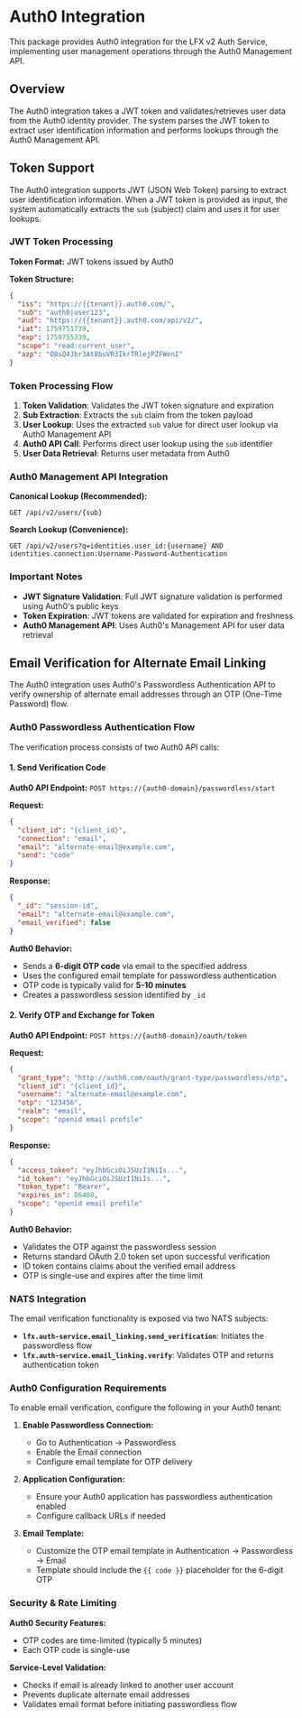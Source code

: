# Auth0 Integration

This package provides Auth0 integration for the LFX v2 Auth Service, implementing user management operations through the Auth0 Management API.

## Overview

The Auth0 integration takes a JWT token and validates/retrieves user data from the Auth0 identity provider. The system parses the JWT token to extract user identification information and performs lookups through the Auth0 Management API.

## Token Support

The Auth0 integration supports JWT (JSON Web Token) parsing to extract user identification information. When a JWT token is provided as input, the system automatically extracts the `sub` (subject) claim and uses it for user lookups.

### JWT Token Processing

**Token Format:** JWT tokens issued by Auth0

**Token Structure:**
```json
{
  "iss": "https://{{tenant}}.auth0.com/",
  "sub": "auth0|user123",
  "aud": "https://{{tenant}}.auth0.com/api/v2/",
  "iat": 1759751739,
  "exp": 1759755339,
  "scope": "read:current_user",
  "azp": "O8sQ4Jbr3At8buVR3IkrTRlejPZFWenI"
}
```

### Token Processing Flow

1. **Token Validation**: Validates the JWT token signature and expiration
2. **Sub Extraction**: Extracts the `sub` claim from the token payload
3. **User Lookup**: Uses the extracted `sub` value for direct user lookup via Auth0 Management API
4. **Auth0 API Call**: Performs direct user lookup using the `sub` identifier
5. **User Data Retrieval**: Returns user metadata from Auth0

### Auth0 Management API Integration

**Canonical Lookup (Recommended):**
```http
GET /api/v2/users/{sub}
```

**Search Lookup (Convenience):**
```http
GET /api/v2/users?q=identities.user_id:{username} AND identities.connection:Username-Password-Authentication
```

### Important Notes

- **JWT Signature Validation**: Full JWT signature validation is performed using Auth0's public keys
- **Token Expiration**: JWT tokens are validated for expiration and freshness
- **Auth0 Management API**: Uses Auth0's Management API for user data retrieval

## Email Verification for Alternate Email Linking

The Auth0 integration uses Auth0's Passwordless Authentication API to verify ownership of alternate email addresses through an OTP (One-Time Password) flow.

### Auth0 Passwordless Authentication Flow

The verification process consists of two Auth0 API calls:

#### 1. Send Verification Code

**Auth0 API Endpoint:** `POST https://{auth0-domain}/passwordless/start`

**Request:**
```json
{
  "client_id": "{client_id}",
  "connection": "email",
  "email": "alternate-email@example.com",
  "send": "code"
}
```

**Response:**
```json
{
  "_id": "session-id",
  "email": "alternate-email@example.com",
  "email_verified": false
}
```

**Auth0 Behavior:**
- Sends a **6-digit OTP code** via email to the specified address
- Uses the configured email template for passwordless authentication
- OTP code is typically valid for **5-10 minutes**
- Creates a passwordless session identified by `_id`

#### 2. Verify OTP and Exchange for Token

**Auth0 API Endpoint:** `POST https://{auth0-domain}/oauth/token`

**Request:**
```json
{
  "grant_type": "http://auth0.com/oauth/grant-type/passwordless/otp",
  "client_id": "{client_id}",
  "username": "alternate-email@example.com",
  "otp": "123456",
  "realm": "email",
  "scope": "openid email profile"
}
```

**Response:**
```json
{
  "access_token": "eyJhbGciOiJSUzI1NiIs...",
  "id_token": "eyJhbGciOiJSUzI1NiIs...",
  "token_type": "Bearer",
  "expires_in": 86400,
  "scope": "openid email profile"
}
```

**Auth0 Behavior:**
- Validates the OTP against the passwordless session
- Returns standard OAuth 2.0 token set upon successful verification
- ID token contains claims about the verified email address
- OTP is single-use and expires after the time limit

### NATS Integration

The email verification functionality is exposed via two NATS subjects:

- **`lfx.auth-service.email_linking.send_verification`**: Initiates the passwordless flow
- **`lfx.auth-service.email_linking.verify`**: Validates OTP and returns authentication token

### Auth0 Configuration Requirements

To enable email verification, configure the following in your Auth0 tenant:

1. **Enable Passwordless Connection:**
   - Go to Authentication → Passwordless
   - Enable the Email connection
   - Configure email template for OTP delivery

2. **Application Configuration:**
   - Ensure your Auth0 application has passwordless authentication enabled
   - Configure callback URLs if needed

3. **Email Template:**
   - Customize the OTP email template in Authentication → Passwordless → Email
   - Template should include the `{{ code }}` placeholder for the 6-digit OTP

### Security & Rate Limiting

**Auth0 Security Features:**
- OTP codes are time-limited (typically 5 minutes)
- Each OTP code is single-use

**Service-Level Validation:**
- Checks if email is already linked to another user account
- Prevents duplicate alternate email addresses
- Validates email format before initiating passwordless flow
